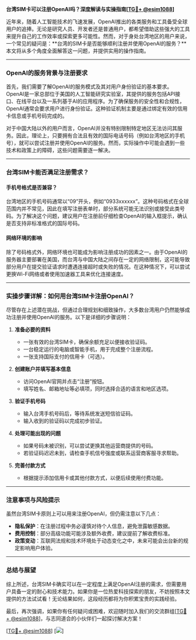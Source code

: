 **台湾SIM卡可以注册OpenAI吗？深度解读与实操指南[[TG💪+ @esim1088](https://t.me/s/esim1088)]**

近年来，随着人工智能技术的飞速发展，OpenAI推出的各类服务和工具备受全球用户的追捧。无论是研究人员、开发者还是普通用户，都希望借助这些强大的工具来提升自己的工作效率或探索更多可能性。然而，对于身处台湾地区的用户来说，一个常见的疑问是：**台湾的SIM卡是否能够顺利注册并使用OpenAI的服务？**本文将从多个角度全面解答这一问题，并提供实用的操作指南。

---

### OpenAI的服务背景与注册要求

首先，我们需要了解OpenAI的服务模式及其对用户身份验证的基本要求。OpenAI是一家总部位于美国的人工智能研究实验室，其提供的服务包括API接口、在线平台以及一系列基于AI的应用程序。为了确保服务的安全性和合规性，OpenAI通常会要求用户进行身份验证。这种验证机制主要是通过绑定有效的信用卡信息或手机号码完成的。

对于中国大陆以外的用户而言，OpenAI并没有特别限制特定地区无法访问其服务。因此，理论上，只要拥有合法且有效的国际电话号码（例如台湾地区的手机号），就可以尝试注册并使用OpenAI的服务。然而，实际操作中可能会遇到一些技术和政策上的障碍，这些问题需要逐一解决。

---

### 台湾SIM卡能否满足注册需求？

#### 手机号格式是否兼容？
台湾地区的手机号码通常以“09”开头，例如“0933xxxxxx”。这种号码格式在全球范围内并不常见，因此在填写注册表单时，部分系统可能无法识别或接受此类号码。为了解决这个问题，建议用户在注册前仔细检查OpenAI的输入框提示，确认是否支持非标准格式的国际号码。

#### 网络环境的影响
除了号码格式外，网络环境也可能成为影响注册成功的因素之一。由于OpenAI的服务器主要部署在美国，而台湾与中国大陆之间存在一定的网络限制，这可能导致部分用户在提交验证请求时遭遇连接超时或失败的情况。在这种情况下，可以尝试更换Wi-Fi网络或者使用加速器工具来优化连接速度。

---

### 实操步骤详解：如何用台湾SIM卡注册OpenAI？

尽管存在上述潜在挑战，但通过合理规划和细致操作，大多数台湾用户仍然能够成功注册并使用OpenAI的服务。以下是详细的步骤说明：

1. **准备必要的资料**
   - 一张有效的台湾SIM卡，确保余额充足以便接收验证码。
   - 一台稳定运行的电脑或智能手机，用于完成整个注册流程。
   - 一张支持国际支付的信用卡（可选）。

2. **创建账户并填写基本信息**
   - 访问OpenAI官网并点击“注册”按钮。
   - 填写姓名、邮箱地址等必填项，同时选择合适的语言和地区选项。

3. **验证手机号码**
   - 输入台湾手机号码后，等待系统发送短信验证码。
   - 输入收到的验证码以完成初步验证。

4. **处理可能出现的问题**
   - 如果号码未被识别，可以尝试更换其他运营商提供的号码。
   - 若验证码迟迟未到，请检查手机信号强度或联系运营商客服寻求帮助。

5. **完善付款方式**
   - 根据提示添加信用卡或其他付款方式，以便后续使用付费功能。

---

### 注意事项与风险提示

虽然台湾SIM卡原则上可以用来注册OpenAI，但仍需注意以下几点：
- **隐私保护**：在注册过程中务必谨慎对待个人信息，避免泄露敏感数据。
- **费用控制**：部分高级功能可能涉及额外收费，建议提前了解收费标准。
- **政策变动**：互联网法规和技术环境处于动态变化之中，未来可能会出台新的规定影响用户体验。

---

### 总结与展望

综上所述，台湾SIM卡确实可以在一定程度上满足OpenAI注册的需求，但需要用户具备一定的耐心和技术能力。如果你是一位热爱科技探索的朋友，不妨按照本文提供的方法试试看！无论结果如何，这段经历都将为你积累宝贵的实践经验。

最后，再次强调，如果你有任何疑问或困难，欢迎随时加入我们的交流群组[[TG💪+ @esim1088](https://t.me/s/esim1088)]，与志同道合的小伙伴们一起探讨解决方案！

[[TG💪+ @esim1088](https://t.me/s/esim1088)] [![](https://i.postimg.cc/4NQfJmqS/Snipaste-2025-05-13-00-14-12.png)]